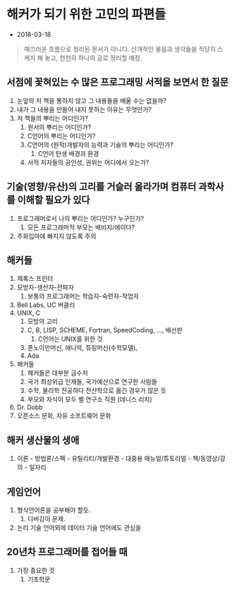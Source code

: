 # 해커가 되기 위한 고민의 파편들

* 2018-03-18

> 매끄러운 흐름으로 정리된 문서가 아니다. 산개적인 물음과 생각들을 적당히 스케치 해 놓고, 천천히 하나의 글로 정리할 예정.


## 서점에 꽃혀있는 수 많은 프로그래밍 서적을 보면서 한 질문

1. 눈앞의 저 책을 통하지 않고 그 내용들을 배울 수는 없을까?
1. 내가 그 내용을 만들어 내지 못하는 이유는 무엇인가?
1. 저 책들의 뿌리는 어디인가?
	1. 원서의 뿌리는 어디인가?
	1. C언어의 뿌리는 어디인가?
	1. C언어의 (원작)개발자의 능력과 기술의 뿌리는 어디인가?
		1. C언어 탄생 배경과 환경
	1. 서적 저자들의 공인성, 권위는 어디에서 오는가?


## 기술(영향/유산)의 고리를 거슬러 올라가며 컴퓨터 과학사를 이해할 필요가 있다

1. 프로그래머로서 나의 뿌리는 어디인가? 누구인가?
	1. 모든 프로그래머적 부모는 배비지/에이다?
1. 주화입마에 빠지지 않도록 주의


## 해커들
1. 제록스 프린터
1. 모방자-생산자-전파자
	1. 보통의 프로그래머는 학습자-숙련자-작업자
1. Bell Labs, UC 버클리
1. UNIX, C
	1. 모방의 고리
	1. C, B, LISP, SCHEME, Fortran, SpeedCoding, ..., 배선판
		1. C언어는 UNIX를 위한 것
	1. 폰노이만머신, 애니악, 튜링머신(수학모델), 
	1. Ada
1. 해커들
	1. 해커들은 대부분 금수저
	1. 국가 최상위급 인재들, 국가예산으로 연구한 사람들
	1. 수학, 물리학 전공하다 전산학으로 옮긴 경우가 많은 듯
	1. 부모와 자식이 모두 벨 연구소 직원 (데니스 리치)
1. Dr. Dobb
1. 오픈소스 문화, 자유 소프트웨어 문화


## 해커 생산물의 생애

1. 이론 - 방법론/스펙 - 유틸리티/개발환경 - 대중용 매뉴얼/튜토리얼 - 책/동영상/강의 - 일자리


## 게임언어

1. 형식언어론을 공부해야 할듯.
	1. 디버깅이 문제.
1. 논리 기술 언어외에 데이터 기술 언어에도 관심을


## 20년차 프로그래머를 접어들 때
1. 가장 중요한 것
	1. 기초학문
